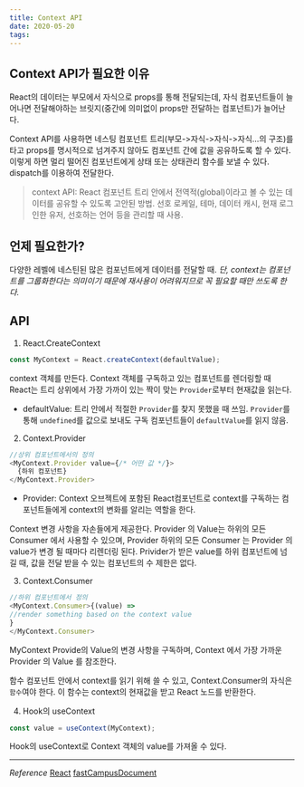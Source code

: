 ```yaml
---
title: Context API
date: 2020-05-20
tags:
---
```


## Context API가 필요한 이유

React의 데이터는 부모에서 자식으로 props를 통해 전달되는데, 자식 컴포넌트들이 늘어나면 전달해야하는 브릿지(중간에 의미없이 props만 전달하는 컴포넌트)가 늘어난다.

Context API를 사용하면 네스팅 컴포넌트 트리(부모->자식->자식->자식...의 구조)를 타고 props를 명시적으로 넘겨주지 않아도 컴포넌트 간에 값을 공유하도록 할 수 있다. 이렇게 하면 멀리 떨어진 컴포넌트에게 상태 또는 상태관리 함수를 보낼 수 있다. dispatch를 이용하여 전달한다.

> context API: React 컴포넌트 트리 안에서 전역적(global)이라고 볼 수 있는 데이터를 공유할 수 있도록 고안된 방법. 선호 로케일, 테마, 데이터 캐시, 현재 로그인한 유저, 선호하는 언어 등을 관리할 때 사용.

## 언제 필요한가?

다양한 레벨에 네스틴된 많은 컴포넌트에게 데이터를 전달할 때. _단, context는 컴포넌트를 그룹화한다는 의미이기 때문에 재사용이 어려워지므로 꼭 필요할 때만 쓰도록 한다._

## API

1. React.CreateContext

```javascript
const MyContext = React.createContext(defaultValue);
```

context 객체를 만든다. Context 객체를 구독하고 있는 컴포넌트를 렌더링할 때 React는 트리 상위에서 가장 가까이 있는 짝이 맞는 `Provider`로부터 현재값을 읽는다.

- defaultValue: 트리 안에서 적절한 `Provider`를 찾지 못했을 때 쓰임. `Provider`를 통해 `undefined`를 값으로 보내도 구독 컴포넌트들이 `defaultValue`를 읽지 않음.

2. Context.Provider

```javascript
//상위 컴포넌트에서의 정의
<MyContext.Provider value={/* 어떤 값 */}>
  {하위 컴포넌트}
</MyContext.Provider>
```

- Provider: Context 오브젝트에 포함된 React컴포넌트로 context를 구독하는 컴포넌트들에게 context의 변화를 알리는 역할을 한다.

Context 변경 사항을 자손들에게 제공한다. Provider 의 Value는 하위의 모든 Consumer 에서 사용할 수 있으며, Provider 하위의 모든 Consumer 는 Provider 의 value가 변경 될 때마다 리렌더링 된다. Privider가 받은 value를 하위 컴포넌트에 넘길 때, 값을 전달 받을 수 있는 컴포넌트의 수 제한은 없다.

3. Context.Consumer

```javascript
//하위 컴포넌트에서 정의
<MyContext.Consumer>{(value) =>
//render something based on the context value
}
</MyContext.Consumer>
```

MyContext Provide의 Value의 변경 사항을 구독하며, Context 에서 가장 가까운 Provider 의 Value 를 참조한다.

함수 컴포넌트 안에서 context를 읽기 위해 쓸 수 있고, Context.Consumer의 자식은 `함수`여야 한다. 이 함수는 context의 현재값을 받고 React 노드를 반환한다.

4. Hook의 useContext

```javascript
const value = useContext(MyContext);
```

Hook의 useContext로 Context 객체의 value를 가져올 수 있다.

---

_Reference_
[React](https://ko.reactjs.org/docs/context.html#gatsby-focus-wrapper)
[fastCampusDocument](https://glenncy.s3.ap-northeast-2.amazonaws.com/lecture/reactjs/chapter10.html)
